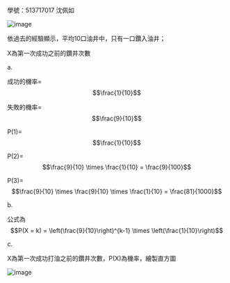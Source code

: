學號：513717017 沈佩如

![image](https://github.com/user-attachments/assets/2cd48ecd-f80d-4558-b02e-7687c78c87c1)

依過去的經驗顯示，平均10口油井中，只有一口鑽入油井；

X為第一次成功之前的鑽井次數

a.

成功的機率= $$\frac{1}{10}$$

失敗的機率= $$\frac{9}{10}$$

P(1)= $$\frac{1}{10}$$

P(2)= $$\frac{9}{10} \times \frac{1}{10} = \frac{9}{100}$$

P(3)= $$\frac{9}{10} \times \frac{9}{10} \times \frac{1}{10} = \frac{81}{1000}$$

b.

公式為 $$P(X = k) = \left(\frac{9}{10}\right)^{k-1} \times \left(\frac{1}{10}\right)$$

c.

X為第一次成功打油之前的鑽井次數，P(X)為機率，繪製直方圖

![image](https://github.com/user-attachments/assets/b9eae0c2-ade9-4054-9a48-0cec01f04442)


